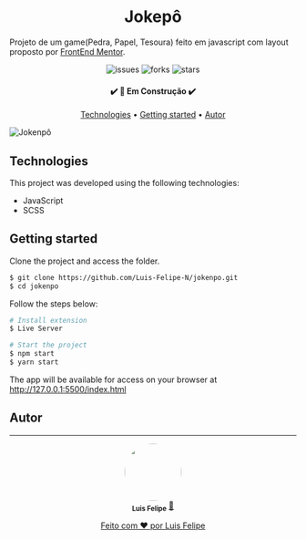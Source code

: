<h1 align="center">Jokepô</h1>

Projeto de um game(Pedra, Papel, Tesoura) feito em javascript com layout proposto por [FrontEnd Mentor](https://www.frontendmentor.io/challenges/rock-paper-scissors-game-pTgwgvgH).


<p align="center">
  <img  src="https://img.shields.io/github/issues/Luis-Felipe-N/jokenpo" alt="issues">
  <img  src="https://img.shields.io/github/forks/Luis-Felipe-N/jokenpo?color=E4A15D&style=plastic" alt="forks">
  <img  src="https://img.shields.io/github/stars/Luis-Felipe-N/jokenpo?color=E4A15D" alt="stars">
</p>

<h4 align="center"> 
	✔️ 🚀 Em Construção  ✔️
</h4>

<p align="center">
 <a href="#Technologies">Technologies</a> •
 <a href="#Getting-started">Getting started</a> •
 <a href="#autor">Autor</a>
</p>


![Jokenpô](https://res.cloudinary.com/dz209s6jk/image/upload/q_auto:good,w_900/Challenges/fnzuxyyl1wwyscqgaiyc.jpg)



## Technologies

This project was developed using the following technologies:

- JavaScript
- SCSS


## Getting started

Clone the project and access the folder.

```bash
$ git clone https://github.com/Luis-Felipe-N/jokenpo.git
$ cd jokenpo
```

Follow the steps below:
```bash
# Install extension
$ Live Server

# Start the project
$ npm start
$ yarn start
```
The app will be available for access on your browser at http://127.0.0.1:5500/index.html

## Autor
---

<p align="center" href="https://luisnunes.me/">
 <img style="border-radius: 50%;" src="https://avatars.githubusercontent.com/u/76018201?v=4" width="100px;" alt=""/>
 <br />
 <sub><b>Luis Felipe</b></sub></a> <a href="https://luisnunes.me" title="Luis Felipe">🚀</p>


<p align="center" >Feito com ❤️ por Luis Felipe</p>